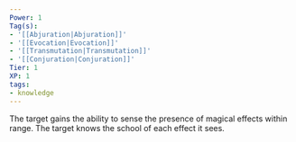 ```yaml
---
Power: 1
Tag(s):
- '[[Abjuration|Abjuration]]'
- '[[Evocation|Evocation]]'
- '[[Transmutation|Transmutation]]'
- '[[Conjuration|Conjuration]]'
Tier: 1
XP: 1
tags:
- knowledge
---
```


The target gains the ability to sense the presence of magical effects within range. The target knows the school of each effect it sees.